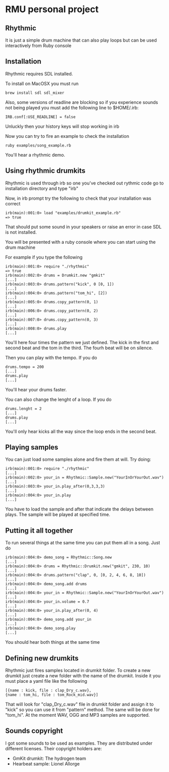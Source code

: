 # RMU personal project

## Rhythmic

It is just a simple drum machine that can also play loops but can be used interactively from Ruby console

## Installation
 
Rhythmic requires SDL installed.

To install on MacOSX you must run 

    brew install sdl sdl_mixer

Also, some versions of readline are blocking so if you experience sounds not being played you must add the following line to $HOME/.irb:

  	IRB.conf[:USE_READLINE] = false

Unluckly then your history keys will stop working in irb

Now you can try to fire an example to check the installation

    ruby examples/song_example.rb

You'll hear a rhythmic demo.

## Using rhythmic drumkits

Rhythmic is used through irb so one you've checked out rythmic code go to installation directory and type "irb"

Now, in irb prompt try the following to check that your installation was correct

    irb(main):001:0> load "examples/drumkit_example.rb"
    => true

That should put some sound in your speakers or raise an error in case SDL is not installed.

You will be presented with a ruby console where you can start using the drum machine

For example if you type the following

    irb(main):001:0> require "./rhythmic"
    => true
    irb(main):002:0> drums = Drumkit.new "gmkit"
    [...]
    irb(main):003:0> drums.pattern("kick", 0 [0, 1])
    [...]
    irb(main):004:0> drums.pattern("tom_hi", [2])
    [...]
    irb(main):005:0> drums.copy_pattern(0, 1)
    [...]
    irb(main):006:0> drums.copy_pattern(0, 2)
    [...]
    irb(main):007:0> drums.copy_pattern(0, 3)
    [...]
    irb(main):008:0> drums.play
    [...]

You'll here four times the pattern we just defined. The kick in the first and second beat and the tom in the third. The fourh beat will be on silence. 

Then you can play with the tempo. If you do

    drums.tempo = 200
    [...]
    drums.play
    [...]

You'll hear your drums faster.

You can also change the lenght of a loop. If you do

    drums.lenght = 2
    [...]
    drums.play
    [...]

You'll only hear kicks all the way since the loop ends in the second beat.

## Playing samples

You can just load some samples alone and fire them at will. Try doing:

    irb(main):001:0> require "./rhythmic"
    [...]
    irb(main):002:0> your_in = Rhythmic::Sample.new("YourInOrYourOut.wav")
    [...]
    irb(main):003:0> your_in.play_after(0,3,3,3)
    [...]
    irb(main):004:0> your_in.play
    [...]

You have to load the sample and after that indicate the delays between plays.
The sample will be played at specified time.

## Putting it all together

To run several things at the same time you can put them all in a song. Just do

    irb(main):004:0> demo_song = Rhythmic::Song.new
    [...]
    irb(main):004:0> drums = Rhythmic::Drumkit.new("gmkit", 230, 10)
    [...]
    irb(main):004:0> drums.pattern("clap", 0, [0, 2, 4, 6, 8, 10])
    [...]
    irb(main):004:0> demo_song.add drums
    [...]
    irb(main):004:0> your_in = Rhythmic::Sample.new("YourInOrYourOut.wav")
    [...]
    irb(main):004:0> your_in.volume = 0.7
    [...]
    irb(main):004:0> your_in.play_after(0, 4)
    [...]
    irb(main):004:0> demo_song.add your_in
    [...]
    irb(main):004:0> demo_song.play
    [...]

You should hear both things at the same time

## Defining new drumkits

Rhythmic just fires samples located in drumkit folder. To create a new drumkit
just create a new folder with the name of the drumkit. Inside it you must place
a yaml file like the following

    [{name : kick, file : clap_Dry_c.wav},
    {name : tom_hi, file : tom_Rock_mid.wav}]
	
That will look for "clap_Dry_c.wav" file in drumkit folder and assign it to "kick" so you can use it from "pattern" method. The same will be done for "tom_hi". At the moment WAV, OGG and MP3 samples are supported.

## Sounds copyright

I got some sounds to be used as examples. They are distributed under different licenses. Their copyright holders are:

 * GmKit drumkit: The hydrogen team
 * Hearbeat sample: Lionel Allorge
